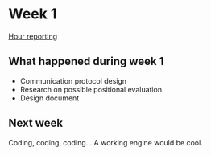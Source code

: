 # Week 1

[Hour reporting](https://github.com/altarchess/RistiNolla/blob/main/Documentation/Hour_reporting.md)

## What happened during week 1
* Communication protocol design
* Research on possible positional evaluation.
* Design document

## Next week
Coding, coding, coding...
A working engine would be cool.
